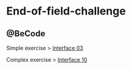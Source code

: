 <h1>End-of-field-challenge</h1>
<h2>@BeCode</h2>


<p>Simple exercise >
<a href="https://simple-interface03.netlify.app/">Interface 03</a></p>

<p>Complex exercise >
<a href="#">Interface 10</a></p>